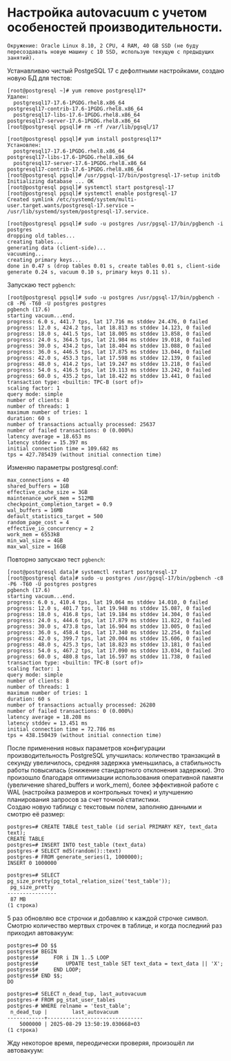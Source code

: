 # Настройка autovacuum с учетом особеностей производительности.
```
Окружение: Oracle Linux 8.10, 2 CPU, 4 RAM, 40 GB SSD (не буду пересоздавать новую машину с 10 SSD, использую текущую с предыдущих занятий).
```
Устанавливаю чистый PostgeSQL 17 с дефолтными настройками, создаю новую БД для тестов:
```
[root@postgresql ~]# yum remove postgresql17*
Удален:
  postgresql17-17.6-1PGDG.rhel8.x86_64                                       postgresql17-contrib-17.6-1PGDG.rhel8.x86_64
  postgresql17-libs-17.6-1PGDG.rhel8.x86_64                                  postgresql17-server-17.6-1PGDG.rhel8.x86_64
[root@postgresql pgsql]# rm -rf /var/lib/pgsql/17

[root@postgresql pgsql]# yum install postgresql17*
Установлен:
  postgresql17-17.6-1PGDG.rhel8.x86_64                                       postgresql17-libs-17.6-1PGDG.rhel8.x86_64
  postgresql17-server-17.6-1PGDG.rhel8.x86_64                                postgresql17-contrib-17.6-1PGDG.rhel8.x86_64
[root@postgresql pgsql]# /usr/pgsql-17/bin/postgresql-17-setup initdb
Initializing database ... OK
[root@postgresql pgsql]# systemctl start postgresql-17
[root@postgresql pgsql]# systemctl enable postgresql-17
Created symlink /etc/systemd/system/multi-user.target.wants/postgresql-17.service → /usr/lib/systemd/system/postgresql-17.service.

[root@postgresql pgsql]# sudo -u postgres /usr/pgsql-17/bin/pgbench -i postgres
dropping old tables...
creating tables...
generating data (client-side)...
vacuuming...
creating primary keys...
done in 0.47 s (drop tables 0.01 s, create tables 0.01 s, client-side generate 0.24 s, vacuum 0.10 s, primary keys 0.11 s).
```
Запускаю тест `pgbench`:
```
[root@postgresql pgsql]# sudo -u postgres /usr/pgsql-17/bin/pgbench -c8 -P6 -T60 -U postgres postgres
pgbench (17.6)
starting vacuum...end.
progress: 6.0 s, 441.7 tps, lat 17.716 ms stddev 24.476, 0 failed
progress: 12.0 s, 424.2 tps, lat 18.813 ms stddev 14.123, 0 failed
progress: 18.0 s, 441.5 tps, lat 18.005 ms stddev 13.858, 0 failed
progress: 24.0 s, 364.5 tps, lat 21.984 ms stddev 19.018, 0 failed
progress: 30.0 s, 434.2 tps, lat 18.404 ms stddev 13.088, 0 failed
progress: 36.0 s, 446.5 tps, lat 17.875 ms stddev 13.044, 0 failed
progress: 42.0 s, 453.3 tps, lat 17.598 ms stddev 12.139, 0 failed
progress: 48.0 s, 414.2 tps, lat 19.247 ms stddev 13.218, 0 failed
progress: 54.0 s, 416.5 tps, lat 19.113 ms stddev 13.242, 0 failed
progress: 60.0 s, 435.2 tps, lat 18.422 ms stddev 13.441, 0 failed
transaction type: <builtin: TPC-B (sort of)>
scaling factor: 1
query mode: simple
number of clients: 8
number of threads: 1
maximum number of tries: 1
duration: 60 s
number of transactions actually processed: 25637
number of failed transactions: 0 (0.000%)
latency average = 18.653 ms
latency stddev = 15.397 ms
initial connection time = 109.682 ms
tps = 427.785439 (without initial connection time)
```
Изменяю параметры postgresql.conf:
```
max_connections = 40
shared_buffers = 1GB
effective_cache_size = 3GB
maintenance_work_mem = 512MB
checkpoint_completion_target = 0.9
wal_buffers = 16MB
default_statistics_target = 500
random_page_cost = 4
effective_io_concurrency = 2
work_mem = 6553kB
min_wal_size = 4GB
max_wal_size = 16GB
```
Повторно запускаю тест `pgbench`:
```
[root@postgresql data]# systemctl restart postgresql-17
[root@postgresql data]# sudo -u postgres /usr/pgsql-17/bin/pgbench -c8 -P6 -T60 -U postgres postgres
pgbench (17.6)
starting vacuum...end.
progress: 6.0 s, 410.4 tps, lat 19.064 ms stddev 14.010, 0 failed
progress: 12.0 s, 401.7 tps, lat 19.948 ms stddev 15.087, 0 failed
progress: 18.0 s, 416.8 tps, lat 19.184 ms stddev 14.304, 0 failed
progress: 24.0 s, 444.6 tps, lat 17.879 ms stddev 11.822, 0 failed
progress: 30.0 s, 473.8 tps, lat 16.904 ms stddev 13.005, 0 failed
progress: 36.0 s, 458.4 tps, lat 17.340 ms stddev 12.254, 0 failed
progress: 42.0 s, 399.7 tps, lat 20.004 ms stddev 15.606, 0 failed
progress: 48.0 s, 425.3 tps, lat 18.823 ms stddev 13.181, 0 failed
progress: 54.0 s, 467.2 tps, lat 17.090 ms stddev 13.034, 0 failed
progress: 60.0 s, 480.8 tps, lat 16.597 ms stddev 11.738, 0 failed
transaction type: <builtin: TPC-B (sort of)>
scaling factor: 1
query mode: simple
number of clients: 8
number of threads: 1
maximum number of tries: 1
duration: 60 s
number of transactions actually processed: 26280
number of failed transactions: 0 (0.000%)
latency average = 18.208 ms
latency stddev = 13.451 ms
initial connection time = 72.786 ms
tps = 438.150439 (without initial connection time)
```
После применения новых параметров конфигурации производительность PostgreSQL улучшилась: количество транзакций в секунду увеличилось, средняя задержка уменьшилась, а стабильность работы повысилась (снижение стандартного отклонения задержки). Это произошло благодаря оптимизации использования оперативной памяти (увеличение shared_buffers и work_mem), более эффективной работе с WAL (настройка размеров и контрольных точек) и улучшению планирования запросов за счет точной статистики.<br/>
Создаю новую таблицу с текстовым полем, заполняю данными и смотрю её размер:
```
postgres=# CREATE TABLE test_table (id serial PRIMARY KEY, text_data text);
CREATE TABLE
postgres=# INSERT INTO test_table (text_data)
postgres-# SELECT md5(random()::text)
postgres-# FROM generate_series(1, 1000000);
INSERT 0 1000000

postgres=# SELECT pg_size_pretty(pg_total_relation_size('test_table'));
 pg_size_pretty
----------------
 87 MB
(1 строка)
```
5 раз обновляю все строчки и добавляю к каждой строчке символ. Смотрю количество мертвых строчек в таблице, и когда последний раз приходил автовакуум:
```
postgres=# DO $$
postgres$# BEGIN
postgres$#     FOR i IN 1..5 LOOP
postgres$#         UPDATE test_table SET text_data = text_data || 'X';
postgres$#     END LOOP;
postgres$# END $$;
DO

postgres=# SELECT n_dead_tup, last_autovacuum
postgres-# FROM pg_stat_user_tables
postgres-# WHERE relname = 'test_table';
 n_dead_tup |        last_autovacuum
------------+-------------------------------
    5000000 | 2025-08-29 13:50:19.030668+03
(1 строка)
```
Жду некоторое время, переодически проверяя, произошёл ли автовакуум:
```

```
